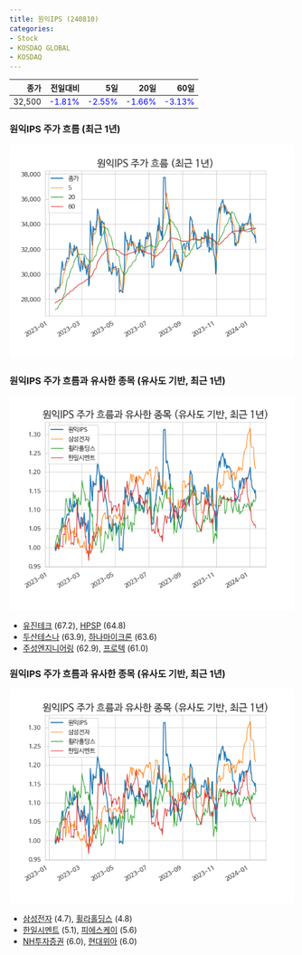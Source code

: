 ```yaml
---
title: 원익IPS (240810)
categories:
- Stock
- KOSDAQ GLOBAL
- KOSDAQ
---
```


|종가|전일대비|5일|20일|60일|
|---:|-------:|--:|---:|---:|
|32,500|<span style="color: blue">-1.81%</span>|<span style="color: blue">-2.55%</span>|<span style="color: blue">-1.66%</span>|<span style="color: blue">-3.13%</span>|

<!-- more -->
### 원익IPS 주가 흐름 (최근 1년)
![240810](/assets/images/stock/240810.png)


### 원익IPS 주가 흐름과 유사한 종목 (유사도 기반, 최근 1년)
![240810](/assets/images/stock/240810_sim.png)

- [유진테크](/084370/) (67.2), [HPSP](/403870/) (64.8)
- [두산테스나](/131970/) (63.9), [하나마이크론](/067310/) (63.6)
- [주성엔지니어링](/036930/) (62.9), [프로텍](/053610/) (61.0)


### 원익IPS 주가 흐름과 유사한 종목 (유사도 기반, 최근 1년)
![240810](/assets/images/stock/240810_sim.png)

- [삼성전자](/005930/) (4.7), [휠라홀딩스](/081660/) (4.8)
- [한일시멘트](/300720/) (5.1), [피에스케이](/319660/) (5.6)
- [NH투자증권](/005940/) (6.0), [현대위아](/011210/) (6.0)